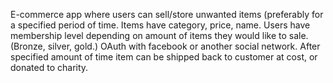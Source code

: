 E-commerce app where users can sell/store unwanted items (preferably for a specified period of time. Items have category, price, name. Users have membership level depending on amount of items they would like to sale. (Bronze, silver, gold.) OAuth with facebook or another social network. After specified amount of time item can be shipped back to customer at cost, or donated to charity.
